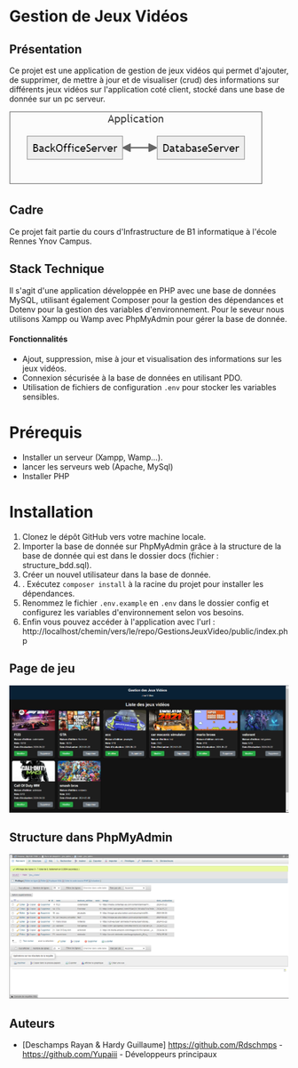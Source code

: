 # Gestion de Jeux Vidéos

## Présentation
Ce projet est une application de gestion de jeux vidéos qui permet d'ajouter, de supprimer, de mettre à jour et de visualiser (crud) des informations sur différents jeux vidéos sur l'application coté client, stocké dans une base de donnée sur un pc serveur.


![back-><-front](https://github.com/Rdschmps/projet_infra/blob/main/docs/serveur.png)


## Cadre

Ce projet fait partie du cours d'Infrastructure de B1 informatique à l'école Rennes Ynov Campus. 

## Stack Technique
Il s'agit d'une application développée en PHP avec une base de données MySQL, utilisant également Composer pour la gestion des dépendances et Dotenv pour la gestion des variables d'environnement.
Pour le seveur nous utilisons Xampp ou Wamp avec PhpMyAdmin pour gérer la base de donnée.

#### Fonctionnalités
- Ajout, suppression, mise à jour et visualisation des informations sur les jeux vidéos.
- Connexion sécurisée à la base de données en utilisant PDO.
- Utilisation de fichiers de configuration `.env` pour stocker les variables sensibles.
 


 # Prérequis 
 - Installer un serveur (Xampp, Wamp...).
 - lancer les serveurs web (Apache, MySql)
 - Installer PHP
 
# Installation

1. Clonez le dépôt GitHub vers votre machine locale.
2. Importer la base de donnée sur PhpMyAdmin grâce à la structure de la base de donnée qui est dans le dossier docs (fichier : structure_bdd.sql).
3. Créer un nouvel utilisateur dans la base de donnée.
4. . Exécutez `composer install` à la racine du projet pour installer les dépendances.
5. Renommez le fichier `.env.example` en `.env` dans le dossier config et configurez les variables d'environnement selon vos besoins.
6. Enfin vous pouvez accéder à l'application avec l'url : http://localhost/chemin/vers/le/repo/GestionsJeuxVideo/public/index.php

## Page de jeu
![Page de jeu](https://github.com/Rdschmps/projet_infra/blob/main/docs/Accueil_site.png)

## Structure dans PhpMyAdmin
![Structure PhpMyAdmin](https://github.com/Rdschmps/projet_infra/blob/main/docs/bdd.png)



## Auteurs

- [Deschamps Rayan & Hardy Guillaume] https://github.com/Rdschmps - https://github.com/Yupaiii - Développeurs principaux



